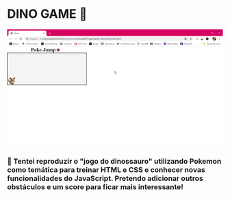  <h1> DINO GAME 🦖 </h1>
 
 ![Alt text](https://github.com/belatoledo/dino-game/blob/master/Game%20Gif.gif?raw=true "Game Gif")

<h3 align"justify"> 📌 Tentei reproduzir o "jogo do dinossauro" utilizando Pokemon como temática para treinar HTML e CSS e conhecer novas funcionalidades do JavaScript.  
Pretendo adicionar outros obstáculos e um score para ficar mais interessante! </h3>
